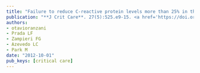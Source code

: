 ```yaml
---
title: "Failure to reduce C-reactive protein levels more than 25% in the last 24 hours before intensive care unit discharge predicts higher in-hospital mortality: a cohort study"
publication: "**J Crit Care**. 27(5):525.e9-15. <a href='https://doi.org/10.1016/j.jcrc.2011.10.013' target='_blank' rel='noopener noreferrer'>10.1016/j.jcrc.2011.10.013</a>"
authors:
- otavioranzani
- Prada LF
- Zampieri FG
- Azevedo LC
- Park M
date: "2012-10-01"
pub_keys: [critical care]
---
```

